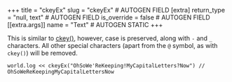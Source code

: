 +++
title = "ckeyEx"
slug = "ckeyEx" # AUTOGEN FIELD
[extra]
return_type = "null, text" # AUTOGEN FIELD
is_override = false # AUTOGEN FIELD
[[extra.args]]
name = "Text" # AUTOGEN STATIC
+++

This is similar to [ckey()](@/language/proc/ckey.md), however, case is preserved, along with `-` and `_` characters. All other special characters (apart from the `@` symbol, as with `ckey()`) will be removed.

```dm
world.log << ckeyEx("OhSoWe'ReKeeping!MyCapitalLetters?Now") // OhSoWeReKeepingMyCapitalLettersNow
```
